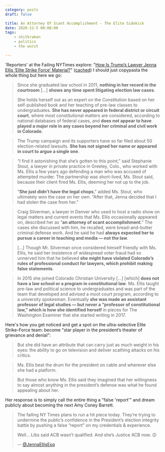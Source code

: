 ```yaml
---
category: posts
draft: false

title: An Attorney Of Scant Accomplishment - The Elite Sidekick
date: 2020-12-5 00:00:00
tags:
    - shitkraken
    - politics
    - the worst

---
```


'Reporters' at the Failing NYTimes explore: "[How Is Trump’s Lawyer Jenna Ellis ‘Elite Strike Force’ Material?](https://www.nytimes.com/2020/12/03/us/politics/jenna-ellis-trump.html)" ([cached](/misc/j/jenna-ellis-trump.html)) I should just copypasta the whole thing but here we go:

> Since she graduated law school in 2011, **nothing in her record in the courtroom** [...] **shows any time spent litigating election law cases**.
>
> She holds herself out as an expert on the Constitution based on her self-published book and her teaching of pre-law classes to undergraduates. **She has never appeared in federal district or circuit court**, where most constitutional matters are considered, according to national databases of federal cases, and **does not appear to have played a major role in any cases beyond her criminal and civil work in Colorado**.

> The Trump campaign and its supporters have so far filed about 50 election-related lawsuits. **She has not signed her name or appeared in court to argue a single one**.

> “I find it astonishing that she’s gotten to this point,” said Stephanie Stout, a lawyer in private practice in Greeley, Colo., who worked with Ms. Ellis a few years ago defending a man who was accused of attempted murder. The partnership was short-lived, Ms. Stout said, because their client fired Ms. Ellis, deeming her not up to the job.
>
> “**She just didn’t have the legal chops**,” added Ms. Stout, who ultimately won the case on her own. “After that, Jenna decided that I had stolen the case from her.”

> Craig Silverman, a lawyer in Denver who used to host a radio show on legal matters and current events that Ms. Ellis occasionally appeared on, described her as “**an attorney of scant accomplishment**.” The cases she discussed with him, he recalled, were bread-and-butter criminal defense work. And he said he had **always expected her to pursue a career in teaching and media — not the law**.
>
> [...] Though Mr. Silverman once considered himself friendly with Ms. Ellis, he said her insistence of widespread voter fraud had so unnerved him that he believed **she might have violated Colorado’s rules of professional conduct for lawyers, which prohibit making false statements**.

> In 2015 she joined Colorado Christian University [...] [which] **does not have a law school or a program in constitutional law**. Ms. Ellis taught pre-law and political science to undergraduates and was part of the team that developed and advised a moot court program, according to a university spokesman. Eventually **she was made an assistant professor of legal studies — but never a “professor of constitutional law,” which is how she identified herself** in pieces for The Washington Examiner that she started writing in 2017.

Here's how you get noticed and get a spot on the ultra-selective Elite Strike-Force team: become "star player in the president’s theater of grievance and denial":

> But she did have an attribute that can carry just as much weight in his eyes: the ability to go on television and deliver scathing attacks on his critics.

> Ms. Ellis beat the drum for the president on cable and wherever else she had a platform.

> But those who know Ms. Ellis said they imagined that her willingness to say almost anything in the president’s defense was what he found appealing about her.

Her response is to simply call the entire thing a "false 'report'" and dream publicly about becoming the next Amy Coney Barrett.

> The failing NY Times plans to run a hit piece today. They’re trying to undermine the public’s confidence in the President’s election integrity battle by pushing a false “report” on my credentials & experience.
>
> Well... Libs said ACB wasn’t qualified. And she’s Justice ACB now. 😉
>
> -- [@JennaEllisEsq](https://twitter.com/JennaEllisEsq/status/1334185259940933634)
